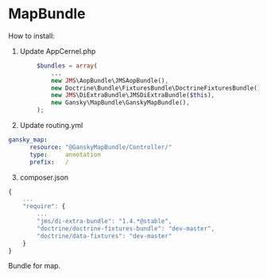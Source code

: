 MapBundle
=========

How to install:
1. Update AppCernel.php

``` php
        $bundles = array(
            ...
            new JMS\AopBundle\JMSAopBundle(),
            new Doctrine\Bundle\FixturesBundle\DoctrineFixturesBundle(),
            new JMS\DiExtraBundle\JMSDiExtraBundle($this),
            new Gansky\MapBundle\GanskyMapBundle(),
        );
```

2. Update routing.yml

``` yaml
gansky_map:
  	  resource: "@GanskyMapBundle/Controller/"
  	  type:     annotation
  	  prefix:   /
```

3. composer.json

```js
{
    ...
    "require": { 
        ...
        "jms/di-extra-bundle": "1.4.*@stable",
        "doctrine/doctrine-fixtures-bundle": "dev-master",
        "doctrine/data-fixtures": "dev-master"
    }
}
```
Bundle for map.
